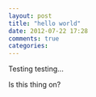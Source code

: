 ```yaml
---
layout: post
title: "hello world"
date: 2012-07-22 17:28
comments: true
categories: 
---
```


Testing testing... 

Is this thing on?